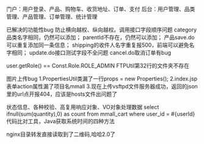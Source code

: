 门户：用户登录、产品、购物车、收货地址、订单、支付
后台：用户管理、品类管理、产品管理、订单管理、统计管理

已解决的功能性bug
    防止横向越权、纵向越权。调用接口字段顺序问题
    category品类名字相同，仍然可以添加；
    parentId不存在，仍然可以添加；
    产品save.do可以重复添加同一条信息；
    shipping的收件人名字重复报500，前端可以避免名字相同；
    update.do接口测试字段不全问题
    cancel.do取消订单有bug
    
user.getRole() == Const.Role.ROLE_ADMIN
FTPUtil第32行的文件夹不存在

图片上传bug
1.PropertiesUtil类漏了一行props = new Properties();
2.index.jsp表单action属性漏了项目名mmall
3.现在上传vsftpd文件服务器成功，返回的json里的url点开报404，应该是hosts文件出问题了

状态信息、各种校验、高复用响应对象、VO对象处理数据
select ifnull(sum(quantity),0) as count from mmall_cart where user_id = #{userId}
代码比对工具，Java获取系统时间的四种方法

nginx目录转发直接读取到了二维码,哈哈2.0了
